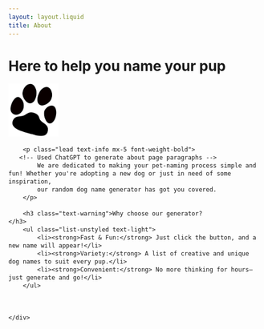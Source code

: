 ```yaml
---
layout: layout.liquid
title: About
---
```


<head>
    <script src="//unpkg.com/alpinejs" defer></script>
    <link href="https://cdn.jsdelivr.net/npm/bootstrap@5.3.0/dist/css/bootstrap.min.css" rel="stylesheet">
</head>

<body class="bg-dark text-light text-center p-5">
    <div class="container">
        <h1 class="text-primary mb-4">Here to help you <strong>name your pup</strong></h1>
        <img class="about mb-4" alt="pawprint" src="/images/pawprint.png" width="100" />
        
        <p class="lead text-info mx-5 font-weight-bold">
       <!-- Used ChatGPT to generate about page paragraphs -->
            We are dedicated to making your pet-naming process simple and fun! Whether you're adopting a new dog or just in need of some inspiration, 
            our random dog name generator has got you covered.
        </p>

        <h3 class="text-warning">Why choose our generator?
    </h3>
        <ul class="list-unstyled text-light">
            <li><strong>Fast & Fun:</strong> Just click the button, and a new name will appear!</li>
            <li><strong>Variety:</strong> A list of creative and unique dog names to suit every pup.</li>
            <li><strong>Convenient:</strong> No more thinking for hours—just generate and go!</li>
        </ul>

      
 
    </div>
</body>